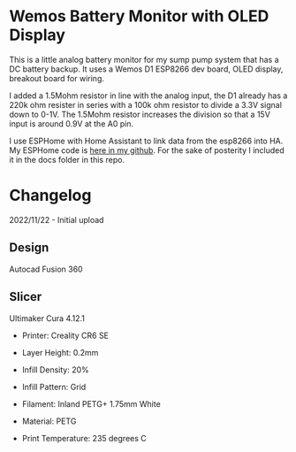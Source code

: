 # Wemos Battery Monitor with OLED Display

This is a little analog battery monitor for my sump pump system that has
a DC battery backup.  It uses a Wemos D1 ESP8266 dev board, OLED display,
breakout board for wiring.

I added a 1.5Mohm resistor in line with the analog input, the D1 already
has a 220k ohm resister in series with a 100k ohm resistor to divide
a 3.3V signal down to 0-1V.  The 1.5Mohm resistor increases the division 
so that a 15V input is around 0.9V at the A0 pin.

I use ESPHome with Home Assistant to link data from the esp8266 into HA. 
My ESPHome code is [here in my github](https://raw.githubusercontent.com/gx1400/homeassistant/main/esphome/sump-batt-mon.yaml).
For the sake of posterity I included it in the docs folder in this repo.

# Changelog
2022/11/22 - Initial upload


## Design

Autocad Fusion 360 

## Slicer

Ultimaker Cura 4.12.1

- Printer: Creality CR6 SE

- Layer Height: 0.2mm
- Infill Density: 20%
- Infill Pattern: Grid

- Filament: Inland PETG+ 1.75mm White
- Material: PETG
- Print Temperature: 235 degrees C